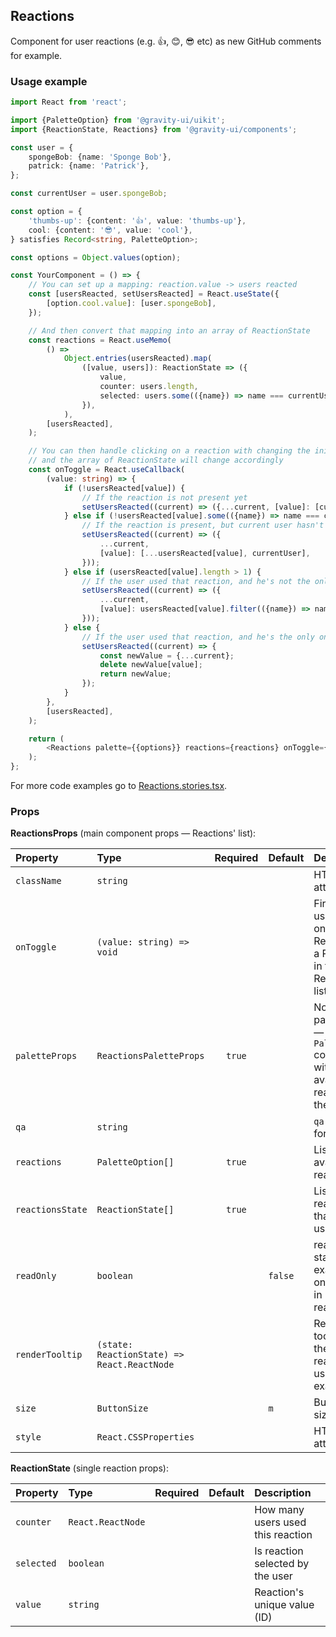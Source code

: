 ## Reactions

Component for user reactions (e.g. 👍, 😊, 😎 etc) as new GitHub comments for example.

### Usage example

```typescript
import React from 'react';

import {PaletteOption} from '@gravity-ui/uikit';
import {ReactionState, Reactions} from '@gravity-ui/components';

const user = {
    spongeBob: {name: 'Sponge Bob'},
    patrick: {name: 'Patrick'},
};

const currentUser = user.spongeBob;

const option = {
    'thumbs-up': {content: '👍', value: 'thumbs-up'},
    cool: {content: '😎', value: 'cool'},
} satisfies Record<string, PaletteOption>;

const options = Object.values(option);

const YourComponent = () => {
    // You can set up a mapping: reaction.value -> users reacted
    const [usersReacted, setUsersReacted] = React.useState({
        [option.cool.value]: [user.spongeBob],
    });

    // And then convert that mapping into an array of ReactionState
    const reactions = React.useMemo(
        () =>
            Object.entries(usersReacted).map(
                ([value, users]): ReactionState => ({
                    value,
                    counter: users.length,
                    selected: users.some(({name}) => name === currentUser.name),
                }),
            ),
        [usersReacted],
    );

    // You can then handle clicking on a reaction with changing the inital mapping,
    // and the array of ReactionState will change accordingly
    const onToggle = React.useCallback(
        (value: string) => {
            if (!usersReacted[value]) {
                // If the reaction is not present yet
                setUsersReacted((current) => ({...current, [value]: [currentUser]}));
            } else if (!usersReacted[value].some(({name}) => name === currentUser.name)) {
                // If the reaction is present, but current user hasn't selected it yet
                setUsersReacted((current) => ({
                    ...current,
                    [value]: [...usersReacted[value], currentUser],
                }));
            } else if (usersReacted[value].length > 1) {
                // If the user used that reaction, and he's not the only one who used it
                setUsersReacted((current) => ({
                    ...current,
                    [value]: usersReacted[value].filter(({name}) => name !== currentUser.name),
                }));
            } else {
                // If the user used that reaction, and he's the only one who used it
                setUsersReacted((current) => {
                    const newValue = {...current};
                    delete newValue[value];
                    return newValue;
                });
            }
        },
        [usersReacted],
    );

    return (
        <Reactions palette={{options}} reactions={reactions} onToggle={onToggle} />
    );
};
```

For more code examples go to [Reactions.stories.tsx](https://github.com/gravity-ui/components/blob/main/src/components/Reactions/__stories__/Reactions.stories.tsx).

### Props

**ReactionsProps** (main component props — Reactions' list):

| Property         | Type                                        | Required | Default | Description                                                                                    |
| :--------------- | :------------------------------------------ | :------: | :------ | :--------------------------------------------------------------------------------------------- |
| `className`      | `string`                                    |          |         | HTML `class` attribute                                                                         |
| `onToggle`       | `(value: string) => void`                   |          |         | Fires when a user clicks on a Reaction (in a Palette or in the Reactions' list)                |
| `paletteProps`   | `ReactionsPaletteProps`                     |  `true`  |         | Notifications' palette props — it's a `Palette` component with available reactions to the user |
| `qa`             | `string`                                    |          |         | `qa` attribute for testing                                                                     |
| `reactions`      | `PaletteOption[]`                           |  `true`  |         | List of all available reactions                                                                |
| `reactionsState` | `ReactionState[]`                           |  `true`  |         | List of reactions that were used                                                               |
| `readOnly`       | `boolean`                                   |          | `false` | readOnly state (usage example: only signed in users can react)                                 |
| `renderTooltip`  | `(state: ReactionState) => React.ReactNode` |          |         | Reaction's tooltip with the list of reacted users for example                                  |
| `size`           | `ButtonSize`                                |          | `m`     | Buttons's size                                                                                 |
| `style`          | `React.CSSProperties`                       |          |         | HTML `style` attribute                                                                         |

**ReactionState** (single reaction props):

| Property   | Type              | Required | Default | Description                       |
| :--------- | :---------------- | :------: | :------ | :-------------------------------- |
| `counter`  | `React.ReactNode` |          |         | How many users used this reaction |
| `selected` | `boolean`         |          |         | Is reaction selected by the user  |
| `value`    | `string`          |          |         | Reaction's unique value (ID)      |
